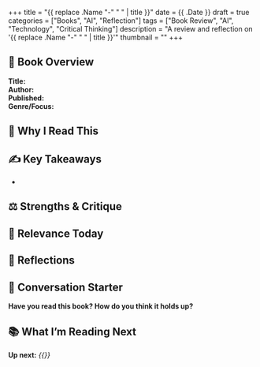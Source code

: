+++
title = "{{ replace .Name "-" " " | title }}"
date = {{ .Date }}
draft = true
categories = ["Books", "AI", "Reflection"]
tags = ["Book Review", "AI", "Technology", "Critical Thinking"]
description = "A review and reflection on '{{ replace .Name "-" " " | title }}'"
thumbnail = ""
+++

## 📖 Book Overview

**Title:**  
**Author:**  
**Published:**  
**Genre/Focus:**  

## 🧠 Why I Read This

## ✍️ Key Takeaways

- 

## ⚖️ Strengths & Critique

## 🔁 Relevance Today

## 🧠 Reflections

## 💬 Conversation Starter

**Have you read this book? How do you think it holds up?**

## 📚 What I’m Reading Next

**Up next:** _{{}}_
